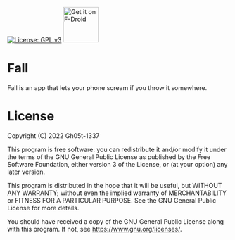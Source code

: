 [![License: GPL v3](https://img.shields.io/badge/License-GPLv3-blue.svg)](https://www.gnu.org/licenses/gpl-3.0)
[<img src="https://fdroid.gitlab.io/artwork/badge/get-it-on.png" alt="Get it on F-Droid" height="80">][f-droid]
# Fall
   Fall is an app that lets your phone scream if you throw it somewhere.
   
# License
   Copyright (C) 2022  Gh05t-1337

   This program is free software: you can redistribute it and/or modify
   it under the terms of the GNU General Public License as published by
   the Free Software Foundation, either version 3 of the License, or
   (at your option) any later version.

   This program is distributed in the hope that it will be useful,
   but WITHOUT ANY WARRANTY; without even the implied warranty of
   MERCHANTABILITY or FITNESS FOR A PARTICULAR PURPOSE.  See the
   GNU General Public License for more details.

   You should have received a copy of the GNU General Public License
   along with this program.  If not, see <https://www.gnu.org/licenses/>.

[f-droid]: https://f-droid.org/en/packages/com.autismprime.fall/
